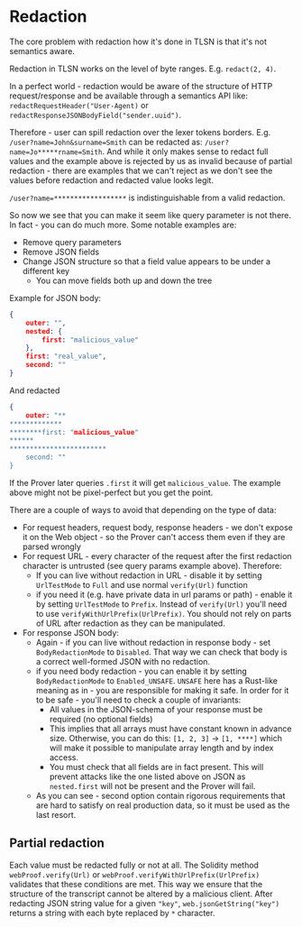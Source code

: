# Redaction

The core problem with redaction how it's done in TLSN is that it's not semantics aware. 

Redaction in TLSN works on the level of byte ranges.
E.g. `redact(2, 4)`.

In a perfect world - redaction would be aware of the structure of HTTP request/response and be available through a semantics API like: `redactRequestHeader("User-Agent)` or `redactResponseJSONBodyField("sender.uuid")`.

Therefore - user can spill redaction over the lexer tokens borders. E.g. `/user?name=John&surname=Smith` can be redacted as: `/user?name=Jo*****rname=Smith`. And while it only makes sense to redact full values and the example above is rejected by us as invalid because of partial redaction - there are examples that we can't reject as we don't see the values before redaction and redacted value looks legit. 

`/user?name=******************` is indistinguishable from a valid redaction.

So now we see that you can make it seem like query parameter is not there. In fact - you can do much more. Some notable examples are:
* Remove query parameters
* Remove JSON fields
* Change JSON structure so that a field value appears to be under a different key
    * You can move fields both up and down the tree

Example for JSON body:
```json
{
    outer: "",
    nested: {
        first: "malicious_value"
    },
    first: "real_value",
    second: ""
}
```

And redacted
```json
{
    outer: "**
*************
********first: "malicious_value"
******
************************
    second: ""
}
```

If the Prover later queries `.first` it will get `malicious_value`. The example above might not be pixel-perfect but you get the point.

There are a couple of ways to avoid that depending on the type of data:
* For request headers, request body, response headers - we don't expose it on the Web object - so the Prover can't access them even if they are parsed wrongly
* For request URL - every character of the request after the first redaction character is untrusted (see query params example above). Therefore:
    * If you can live without redaction in URL - disable it by setting `UrlTestMode` to `Full` and use normal `verify(Url)` function
    * if you need it (e.g. have private data in url params or path) - enable it by setting `UrlTestMode` to `Prefix`. Instead of `verify(Url)` you'll need to use `verifyWithUrlPrefix(UrlPrefix)`. You should not rely on parts of URL after redaction as they can be manipulated.
* For response JSON body:
    * Again - if you can live without redaction in response body - set `BodyRedactionMode` to `Disabled`. That way we can check that body is a correct well-formed JSON with no redaction.
    * if you need body redaction - you can enable it by setting `BodyRedactionMode` to `Enabled_UNSAFE`. `UNSAFE` here has a Rust-like meaning as in - you are responsible for making it safe. In order for it to be safe - you'll need to check a couple of invariants:
        * All values in the JSON-schema of your response must be required (no optional fields)
        * This implies that all arrays must have constant known in advance size. Otherwise, you can do this: `[1, 2, 3]` -> `[1, ****]` which will make it possible to manipulate array length and by index access.
        * You must check that all fields are in fact present. This will prevent attacks like the one listed above on JSON as `nested.first` will not be present and the Prover will fail.
    * As you can see - second option contain rigorous requirements that are hard to satisfy on real production data, so it must be used as the last resort.

## Partial redaction

Each value must be redacted fully or not at all. The Solidity method `webProof.verify(Url)` or `webProof.verifyWithUrlPrefix(UrlPrefix)` validates that these conditions are met. This way we ensure that the structure of the transcript cannot be altered by a malicious client. After redacting JSON string value for a given `"key"`, `web.jsonGetString("key")` returns a string with each byte replaced by `*` character.
